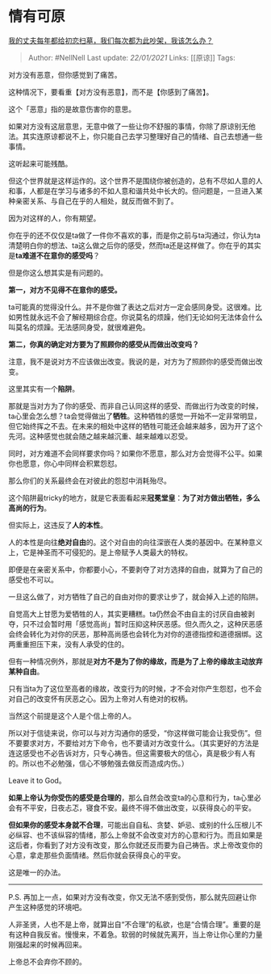 # 情有可原
[我的丈夫每年都给初恋扫墓，我们每次都为此吵架，我该怎么办？](https://www.zhihu.com/question/58202177/answer/1544436632)

> Author: #NellNell 
Last update: *22/01/2021* 
Links: [[原谅]]
Tags: 
  

对方没有恶意，但你感觉到了痛苦。

这种情况下，要看重【对方没有恶意】，而不是【你感到了痛苦】。

这个「恶意」指的是故意伤害你的意思。

如果对方没有这层意思，无意中做了一些让你不舒服的事情，你除了原谅别无他法。其实连原谅都说不上，你只能自己去学习整理好自己的情绪、自己去想通一些事情。

这听起来可能残酷。

但这个世界就是这样运作的。这个世界不是围绕你被创造的，总有不尽如人意的人和事，人都是在学习与诸多的不如人意和谐共处中长大的。但问题是，一旦进入某种亲密关系、与自己在乎的人相处，就反而做不到了。

因为对这样的人，你有期望。

你在乎的还不仅仅是ta做了一件你不喜欢的事，而是你之前与ta沟通过，你认为ta清楚明白你的想法、ta这么做之后你的感受，然而ta还是这样做了。你在乎的其实是**ta难道不在意你的感受吗**？

但是你这么想其实是有问题的。

**第一，对方不见得不在意你的感受。**

ta可能真的觉得没什么。并不是你做了表达之后对方一定会感同身受。这很难。比如男性就永远不会了解经期综合症。你说莫名的烦躁，他们无论如何无法体会什么叫莫名的烦躁。无法感同身受，就很难避免。

**第二，你真的确定对方要为了照顾你的感受从而做出改变吗？**

注意，我不是说对方不应该做出改变。我说的是，对方为了照顾你的感受而做出改变。

这里其实有一个**陷阱**。

那就是当对方为了你的感受、而非自己认同这样的感受、而做出行为改变的时候，ta心里会怎么想？ta会觉得做出了**牺牲**。这种牺牲的感觉一开始不一定非常明显，但它始终挥之不去。在未来的相处中这样的牺牲可能还会越来越多，因为开了这个先河。这种感觉也就会随之越来越沉重、越来越难以忍受。

同时，对方难道不会同样要求你吗？如果你不愿意，那么对方会觉得不公平。如果你也愿意，你心中同样会积累怨怼。

那么你们的关系最终会在对彼此的怨怼中消耗殆尽。

这个陷阱最tricky的地方，就是它表面看起来**冠冕堂皇**：**为了对方做出牺牲，多么高尚的行为**。

但实际上，这违反了**人的本性**。

人的本性是向往**绝对自由**的。这个对自由的向往深嵌在人类的基因中。在某种意义上，它是神圣而不可侵犯的。是上帝赋予人类最大的特权。

即便是在亲密关系中，你都要小心，不要剥夺了对方选择的自由，就算为了自己的感受也不可以。

一旦这么做了，对方牺牲了自己的自由对你的要求让步了，就会掉入上述的陷阱。

自觉高大上甘愿为爱牺牲的人，其实更糟糕。ta仍然会不由自主的讨厌自由被剥夺，只不过会暂时用「感觉高尚」暂时压抑这种厌恶感。但久而久之，这种厌恶感会终会转化为对你的厌恶，那种高尚感也会转化为对你的道德指控和道德捆绑。这两重重担压下来，没有人承受的住的。

  

  

但有一种情况例外，那就是**对方不是为了你的缘故，而是为了上帝的缘故主动放弃某种自由**。

只有当ta为了这位至高者的缘故，改变行为的时候，才不会对你产生怨怼，也不会对自己的改变怀有厌恶之心。因为上帝对人有绝对的权柄。

当然这个前提是这个人是个信上帝的人。

所以对于信徒来说，你可以与对方沟通你的感受，“你这样做可能会让我受伤”。但不要要求对方，不要给对方下命令，也不要请对方改变什么。（其实更好的方法是连这感受也不必告诉对方，只专心祷告。但这需要极大的信心，真是极少有人有的。所以也不必勉强，信心不够勉强去做反而造成内伤。）

Leave it to God。

**如果上帝认为你受伤的感受是合理的**，那么自然会改变ta的心意和行为，ta心里必会有不平安，日夜忐忑，寝食不安。最终不得不做出改变，以获得良心的平安。

**但如果你的感受本身就不合理**，可能出自自私、贪婪、妒忌、或别的什么压根儿不必纵容、也不该纵容的情绪，那么上帝就不会改变对方的心意和行为。而且如果是这后者，你看到了对方没有改变，那么你就还反而要为自己祷告。求上帝改变你的心意，拿走那些负面情绪。然后你就会获得良心的平安。

  

这是唯一的办法。

---

P.S. 再加上一点，如果对方没有改变，你又无法不感到受伤，那么就先回避让你产生这种感觉的环境吧。

人非圣贤，人也不是上帝，就算出自“不合理”的私欲，也是“合情合理”。重要的是有这种自我反省。慢慢来，不着急。软弱的时候就先离开，当上帝让你心里的力量刚强起来的时候再回来。

上帝总不会弃你不顾的。